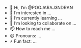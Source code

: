 - 👋 Hi, I’m @POOJARAJ3NDRAN
- 👀 I’m interested in ...
- 🌱 I’m currently learning ...
- 💞️ I’m looking to collaborate on ...
- 📫 How to reach me ...
- 😄 Pronouns: ...
- ⚡ Fun fact: ...

<!---
POOJARAJ3NDRAN/POOJARAJ3NDRAN is a ✨ special ✨ repository because its `README.md` (this file) appears on your GitHub profile.
You can click the Preview link to take a look at your changes.
--->
